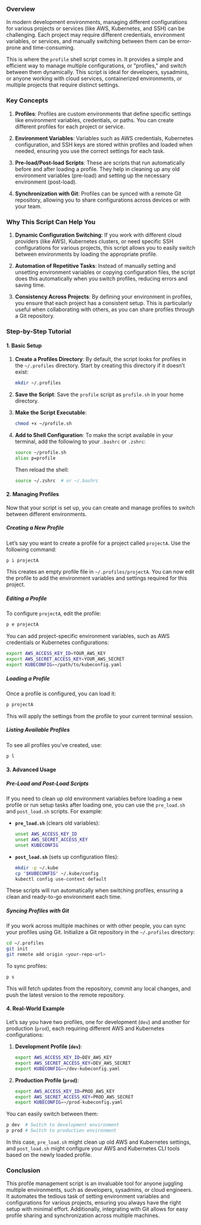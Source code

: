 ### Overview

In modern development environments, managing different configurations for various projects or services (like AWS, Kubernetes, and SSH) can be challenging. Each project may require different credentials, environment variables, or services, and manually switching between them can be error-prone and time-consuming.

This is where the `profile` shell script comes in. It provides a simple and efficient way to manage multiple configurations, or "profiles," and switch between them dynamically. This script is ideal for developers, sysadmins, or anyone working with cloud services, containerized environments, or multiple projects that require distinct settings.

### Key Concepts

1. **Profiles**: Profiles are custom environments that define specific settings like environment variables, credentials, or paths. You can create different profiles for each project or service.
  
2. **Environment Variables**: Variables such as AWS credentials, Kubernetes configuration, and SSH keys are stored within profiles and loaded when needed, ensuring you use the correct settings for each task.

3. **Pre-load/Post-load Scripts**: These are scripts that run automatically before and after loading a profile. They help in cleaning up any old environment variables (pre-load) and setting up the necessary environment (post-load).

4. **Synchronization with Git**: Profiles can be synced with a remote Git repository, allowing you to share configurations across devices or with your team.

### Why This Script Can Help You

1. **Dynamic Configuration Switching**: If you work with different cloud providers (like AWS), Kubernetes clusters, or need specific SSH configurations for various projects, this script allows you to easily switch between environments by loading the appropriate profile.
   
2. **Automation of Repetitive Tasks**: Instead of manually setting and unsetting environment variables or copying configuration files, the script does this automatically when you switch profiles, reducing errors and saving time.

3. **Consistency Across Projects**: By defining your environment in profiles, you ensure that each project has a consistent setup. This is particularly useful when collaborating with others, as you can share profiles through a Git repository.

### Step-by-Step Tutorial

#### 1. **Basic Setup**

1. **Create a Profiles Directory**:
   By default, the script looks for profiles in the `~/.profiles` directory. Start by creating this directory if it doesn’t exist:
   ```sh
   mkdir ~/.profiles
   ```

2. **Save the Script**:
   Save the `profile` script as `profile.sh` in your home directory.

3. **Make the Script Executable**:
   ```sh
   chmod +x ~/profile.sh
   ```

4. **Add to Shell Configuration**:
   To make the script available in your terminal, add the following to your `.bashrc` or `.zshrc`:
   ```sh
   source ~/profile.sh
   alias p=profile
   ```
   Then reload the shell:
   ```sh
   source ~/.zshrc  # or ~/.bashrc
   ```

#### 2. **Managing Profiles**

Now that your script is set up, you can create and manage profiles to switch between different environments.

##### **Creating a New Profile**

Let’s say you want to create a profile for a project called `projectA`. Use the following command:
```sh
p i projectA
```
This creates an empty profile file in `~/.profiles/projectA`. You can now edit the profile to add the environment variables and settings required for this project.

##### **Editing a Profile**

To configure `projectA`, edit the profile:
```sh
p e projectA
```
You can add project-specific environment variables, such as AWS credentials or Kubernetes configurations:
```sh
export AWS_ACCESS_KEY_ID=YOUR_AWS_KEY
export AWS_SECRET_ACCESS_KEY=YOUR_AWS_SECRET
export KUBECONFIG=~/path/to/kubeconfig.yaml
```

##### **Loading a Profile**

Once a profile is configured, you can load it:
```sh
p projectA
```
This will apply the settings from the profile to your current terminal session.

##### **Listing Available Profiles**

To see all profiles you've created, use:
```sh
p l
```

#### 3. **Advanced Usage**

##### **Pre-Load and Post-Load Scripts**

If you need to clean up old environment variables before loading a new profile or run setup tasks after loading one, you can use the `pre_load.sh` and `post_load.sh` scripts. For example:

- **`pre_load.sh`** (clears old variables):
  ```sh
  unset AWS_ACCESS_KEY_ID
  unset AWS_SECRET_ACCESS_KEY
  unset KUBECONFIG
  ```

- **`post_load.sh`** (sets up configuration files):
  ```sh
  mkdir -p ~/.kube
  cp "$KUBECONFIG" ~/.kube/config
  kubectl config use-context default
  ```

These scripts will run automatically when switching profiles, ensuring a clean and ready-to-go environment each time.

##### **Syncing Profiles with Git**

If you work across multiple machines or with other people, you can sync your profiles using Git. Initialize a Git repository in the `~/.profiles` directory:
```sh
cd ~/.profiles
git init
git remote add origin <your-repo-url>
```

To sync profiles:
```sh
p s
```
This will fetch updates from the repository, commit any local changes, and push the latest version to the remote repository.

#### 4. **Real-World Example**

Let’s say you have two profiles, one for development (`dev`) and another for production (`prod`), each requiring different AWS and Kubernetes configurations:

1. **Development Profile (`dev`)**:
   ```sh
   export AWS_ACCESS_KEY_ID=DEV_AWS_KEY
   export AWS_SECRET_ACCESS_KEY=DEV_AWS_SECRET
   export KUBECONFIG=~/dev-kubeconfig.yaml
   ```

2. **Production Profile (`prod`)**:
   ```sh
   export AWS_ACCESS_KEY_ID=PROD_AWS_KEY
   export AWS_SECRET_ACCESS_KEY=PROD_AWS_SECRET
   export KUBECONFIG=~/prod-kubeconfig.yaml
   ```

You can easily switch between them:
```sh
p dev  # Switch to development environment
p prod # Switch to production environment
```

In this case, `pre_load.sh` might clean up old AWS and Kubernetes settings, and `post_load.sh` might configure your AWS and Kubernetes CLI tools based on the newly loaded profile.

### Conclusion

This profile management script is an invaluable tool for anyone juggling multiple environments, such as developers, sysadmins, or cloud engineers. It automates the tedious task of setting environment variables and configurations for various projects, ensuring you always have the right setup with minimal effort. Additionally, integrating with Git allows for easy profile sharing and synchronization across multiple machines.
